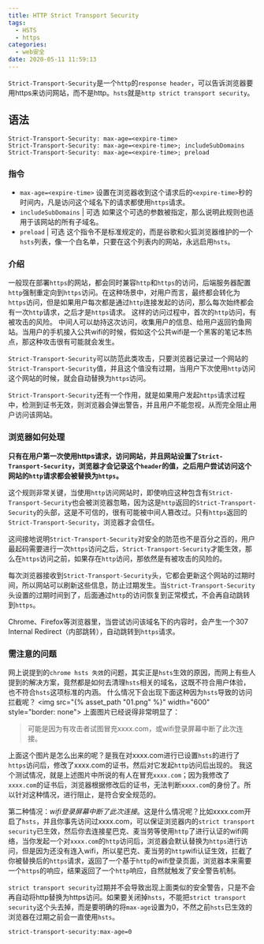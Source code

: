```yaml
---
title: HTTP Strict Transport Security
tags:
  - HSTS
  - https
categories:
  - web安全
date: 2020-05-11 11:59:13
---
```



`Strict-Transport-Security`是一个`http`的`response header`，可以告诉浏览器要用https来访问网站，而不是http。`hsts`就是`http strict transport security`。

<!-- more -->

## 语法
```
Strict-Transport-Security: max-age=<expire-time>
Strict-Transport-Security: max-age=<expire-time>; includeSubDomains
Strict-Transport-Security: max-age=<expire-time>; preload
```

### 指令
* `max-age=<expire-time>`
设置在浏览器收到这个请求后的`<expire-time>`秒的时间内，凡是访问这个域名下的请求都使用`https`请求。
* `includeSubDomains` | 可选
如果这个可选的参数被指定，那么说明此规则也适用于该网站的所有子域名。
* `preload` | 可选
这个指令不是标准规定的，而是谷歌和火狐浏览器维护的一个`hsts`列表，像一个白名单，只要在这个列表内的网站，永远启用`hsts`。

### 介绍
一般现在部署`https`的网站，都会同时兼容`http`和`https`的访问，后端服务器配置`http`强制重定向到`https`访问。在这种场景中，对用户而言，最终都会转化为`https`访问，但是如果用户每次都是通过`http`连接发起的访问，那么每次始终都会有一次`http`请求，之后才是`https`请求。 这样的访问过程中，首次的`http`访问，有被攻击的风险。 中间人可以劫持这次访问，收集用户的信息、给用户返回钓鱼网站。当用户的手机接入公共wifi的时候，假如这个公共wifi是一个黑客的笔记本热点，那这种攻击很有可能就会发生。

`Strict-Transport-Security`可以防范此类攻击，只要浏览器记录过一个网站的`Strict-Transport-Security`值，并且这个值没有过期，当用户下次使用`http`访问这个网站的时候，就会自动替换为`https`访问。

`Strict-Transport-Security`还有一个作用，就是如果用户发起`https`请求过程中，检测到证书无效，则浏览器会弹出警告，并且用户不能忽视，从而完全阻止用户访问该网站。


### 浏览器如何处理
**只有在用户第一次使用https请求，访问网站，并且网站设置了`Strict-Transport-Security`，浏览器才会记录这个`header`的值，之后用户尝试访问这个网站的`http`请求都会被替换为`https`。**

这个规则非常关键，当使用`http`访问网站时，即使响应这种包含有`Strict-Transport-Security`也会被浏览器忽略，因为这是`http`返回的`Strict-Transport-Security`的头部，这是不可信的，很有可能被中间人篡改过。只有`https`返回的`Strict-Transport-Security`，浏览器才会信任。

这间接地说明`Strict-Transport-Security`对安全的防范也不是百分之百的，用户最起码需要进行一次`https`访问之后，`Strict-Transport-Security`才能生效，那么在`https`访问之前，如果存在`http`访问，那依然是有被攻击的风险的。

每次浏览器接收到`Strict-Transport-Security`头，它都会更新这个网站的过期时间，所以网站可以刷新这些信息，防止过期发生。当`Strict-Transport-Security`头设置的过期时间到了，后面通过`http`的访问恢复到正常模式，不会再自动跳转到`https`。

Chrome、Firefox等浏览器里，当尝试访问该域名下的内容时，会产生一个307 Internal Redirect（内部跳转），自动跳转到`https`请求。

### 需注意的问题

网上说提到的`chrome hsts 失效`的问题，其实正是`hsts`生效的原因，而网上有些人提到的解决方案，竟然都是如何去清理`hsts`相关的域名，这既不符合用户体验，也不符合`hsts`这项标准的内涵。 什么情况下会出现下面这种因为`hsts`导致的访问拦截呢？
<img src="{% asset_path "01.png" %}" width="600" style="border: none">
上面图片已经说得非常明显了：
> 可能是因为有攻击者试图冒充xxxx.com，或wifi登录屏幕中断了此次连接。

上面这个图片是怎么出来的呢？是我在对xxxx.com进行已设置`hsts`的进行了`https`访问后，修改了xxxx.com的证书，然后对它发起`http`访问后出现的。 我这个测试情况，就是上述图片中所说的有人在冒充`xxxx.com`；因为我修改了`xxxx.com`的证书后，浏览器根据修改后的证书，无法判断`xxxx.com`的身份了。所以针对这种情况，进行阻止，是符合安全规范的。

第二种情况：*wifi登录屏幕中断了此次连接*。这是什么情况呢？比如xxxx.com开启了`hsts`，并且你事先访问过xxxx.com，可以保证浏览器内的`strict transport security`已生效，然后你去连接星巴克、麦当劳等使用`http`了进行认证的wifi网络，当你发起一个对`xxxx.com`的`http`访问后，浏览器会默认替换为`https`进行访问，但是因为还没有连入wifi，所以星巴克、麦当劳的`http`wifi认证生效，拦截了你被替换后的`https`请求，返回了一个基于`http`的wifi登录页面，浏览器本来需要一个`https`的响应，结果返回了一个`http`响应，自然就触发了安全警告机制。

`strict transport security`过期并不会导致出现上面类似的安全警告，只是不会再自动将http替换为https访问。如果要关闭掉`hsts`，不能把`strict transport security`这个头去掉，而是要明确的将`max-age`设置为0，不然之前`hsts`已生效的浏览器在过期之前会一直使用`hsts`。
```
strict-transport-security:max-age=0
```